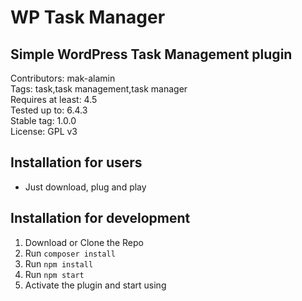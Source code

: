 # WP Task Manager
## Simple WordPress Task Management plugin
Contributors: mak-alamin\
Tags: task,task management,task manager\
Requires at least: 4.5\
Tested up to: 6.4.3\
Stable tag: 1.0.0\
License: GPL v3

## Installation for users
* Just download, plug and play

## Installation for development
1. Download or Clone the Repo
2. Run `composer install`
3. Run `npm install`
4. Run `npm start`
5. Activate the plugin and start using